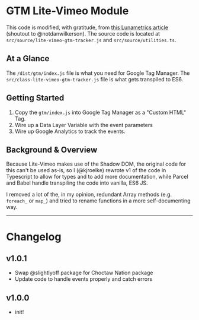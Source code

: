 # GTM Lite-Vimeo Module

This code is modified, with gratitude, from [this Lunametrics article](https://www.analyticsmania.com/post/track-videos-with-google-analytics-4-and-google-tag-manager/#vimeo-listener) (shoutout to @notdanwilkerson). The source code is located at `src/source/lite-vimeo-gtm-tracker.js` and `src/source/utilities.ts`.

## At a Glance

The `/dist/gtm/index.js` file is what you need for Google Tag Manager. The `src/class-lite-vimeo-gtm-tracker.js` file is what gets transpiled to ES6.

## Getting Started

1.  Copy the `gtm/index.js` into Google Tag Manager as a "Custom HTML" Tag.
2.  Wire up a Data Layer Variable with the event parameters
3.  Wire up Google Analytics to track the events.

## Background & Overview

Because Lite-Vimeo makes use of the Shadow DOM, the original code for this can't be used as-is, so I (@kjroelke) rewrote v1 of the code in Typescript to allow for types and to add more documentation, while Parcel and Babel handle transpiling the code into vanilla, ES6 JS.

I removed a lot of the, in my opinion, redundant Array methods (e.g. `foreach_` or `map_`) and tried to rename functions in a more self-documenting way.

---

# Changelog

## v1.0.1

-   Swap @slightlyoff package for Choctaw Nation package
-   Update code to handle events properly and catch errors

## v1.0.0

-   init!
